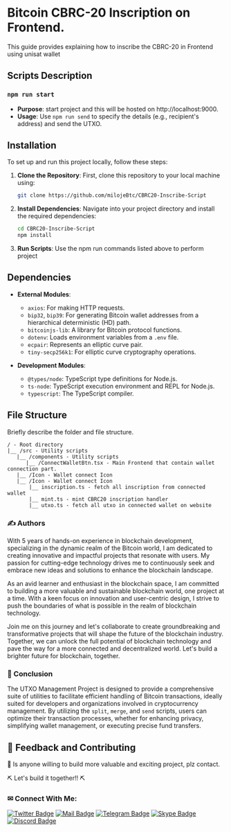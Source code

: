 # Bitcoin CBRC-20 Inscription on Frontend.

This guide provides explaining how to inscribe the CBRC-20 in Frontend using unisat wallet

## Scripts Description

### `npm run start`

- **Purpose**: start project and this will be hosted on http://localhost:9000.
- **Usage**: Use `npm run send` to specify the details (e.g., recipient's address) and send the UTXO.

## Installation

To set up and run this project locally, follow these steps:

1. **Clone the Repository**: First, clone this repository to your local machine using:
   ```bash
   git clone https://github.com/milojeBtc/CBRC20-Inscribe-Script
   ```

2. **Install Dependencies**: Navigate into your project directory and install the required dependencies:
   ```bash
   cd CBRC20-Inscribe-Script
   npm install
   ```

4. **Run Scripts**: Use the npm run commands listed above to perform project

## Dependencies

- **External Modules**:
  - `axios`: For making HTTP requests.
  - `bip32`, `bip39`: For generating Bitcoin wallet addresses from a hierarchical deterministic (HD) path.
  - `bitcoinjs-lib`: A library for Bitcoin protocol functions.
  - `dotenv`: Loads environment variables from a `.env` file.
  - `ecpair`: Represents an elliptic curve pair.
  - `tiny-secp256k1`: For elliptic curve cryptography operations.

- **Development Modules**:
  - `@types/node`: TypeScript type definitions for Node.js.
  - `ts-node`: TypeScript execution environment and REPL for Node.js.
  - `typescript`: The TypeScript compiler.


## File Structure
Briefly describe the folder and file structure.
```plaintext
/ - Root directory
|__ /src - Utility scripts
   |__ /components - Utility scripts
      |__ /ConnectWalletBtn.tsx - Main Frontend that contain wallet connection part.
   |__ /Icon - Wallet connect Icon
   |__ /Icon - Wallet connect Icon
       |__ inscription.ts - fetch all inscription from connected wallet
       |__ mint.ts - mint CBRC20 inscription handler
       |__ utxo.ts - fetch all utxo in connected wallet on website
```
   
### ✍️ Authors

With 5 years of hands-on experience in blockchain development, specializing in the dynamic realm of the Bitcoin world, I am dedicated to creating innovative and impactful projects that resonate with users. My passion for cutting-edge technology drives me to continuously seek and embrace new ideas and solutions to enhance the blockchain landscape.

As an avid learner and enthusiast in the blockchain space, I am committed to building a more valuable and sustainable blockchain world, one project at a time. With a keen focus on innovation and user-centric design, I strive to push the boundaries of what is possible in the realm of blockchain technology.

Join me on this journey and let's collaborate to create groundbreaking and transformative projects that will shape the future of the blockchain industry. Together, we can unlock the full potential of blockchain technology and pave the way for a more connected and decentralized world. Let's build a brighter future for blockchain, together.

### 🌟 Conclusion

The UTXO Management Project is designed to provide a comprehensive suite of utilities to facilitate efficient handling of Bitcoin transactions, ideally suited for developers and organizations involved in cryptocurrency management. By utilizing the `split`, `merge`, and `send` scripts, users can optimize their transaction processes, whether for enhancing privacy, simplifying wallet management, or executing precise fund transfers.

## 💭 Feedback and Contributing

🙏 Is anyone willing to build more valuable and exciting project, plz contact.

⛏ Let's build it together!! ⛏

### ✉ Connect With Me:

[![Twitter Badge](https://img.shields.io/badge/Twitter-1DA1F2?style=for-the-badge&logo=twitter&logoColor=white)](https://twitter.com/brjpka)
[![Mail Badge](https://img.shields.io/badge/Gmail-D14836?style=for-the-badge&logo=gmail&logoColor=white)](mailto:nikolic.miloje0507@gmail.com)
[![Telegram Badge](https://img.shields.io/badge/Telegram-2CA5E0?style=for-the-badge&logo=telegram&logoColor=white)](https://t.me/mylord1_1)
[![Skype Badge](https://img.shields.io/badge/Skype-00AFF0?style=for-the-badge&logo=skype&logoColor=white)](https://join.skype.com/ubWuVGchDEnU)
[![Discord Badge](https://img.shields.io/badge/Discord-5865F2?style=for-the-badge&logo=discord&logoColor=white)](https://discord.com/users/509337382810550280)
